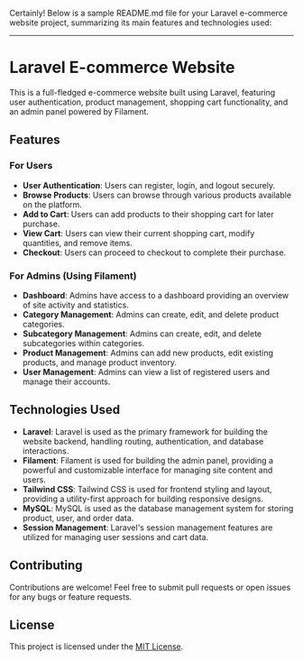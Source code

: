 Certainly! Below is a sample README.md file for your Laravel e-commerce website project, summarizing its main features and technologies used:

---

# Laravel E-commerce Website

This is a full-fledged e-commerce website built using Laravel, featuring user authentication, product management, shopping cart functionality, and an admin panel powered by Filament.

## Features

### For Users

- **User Authentication**: Users can register, login, and logout securely.
- **Browse Products**: Users can browse through various products available on the platform.
- **Add to Cart**: Users can add products to their shopping cart for later purchase.
- **View Cart**: Users can view their current shopping cart, modify quantities, and remove items.
- **Checkout**: Users can proceed to checkout to complete their purchase.

### For Admins (Using Filament)

- **Dashboard**: Admins have access to a dashboard providing an overview of site activity and statistics.
- **Category Management**: Admins can create, edit, and delete product categories.
- **Subcategory Management**: Admins can create, edit, and delete subcategories within categories.
- **Product Management**: Admins can add new products, edit existing products, and manage product inventory.
- **User Management**: Admins can view a list of registered users and manage their accounts.

## Technologies Used

- **Laravel**: Laravel is used as the primary framework for building the website backend, handling routing, authentication, and database interactions.
- **Filament**: Filament is used for building the admin panel, providing a powerful and customizable interface for managing site content and users.
- **Tailwind CSS**:  Tailwind CSS is used for frontend styling and layout, providing a utility-first approach for building responsive designs.
- **MySQL**: MySQL is used as the database management system for storing product, user, and order data.
- **Session Management**: Laravel's session management features are utilized for managing user sessions and cart data.



## Contributing

Contributions are welcome! Feel free to submit pull requests or open issues for any bugs or feature requests.

## License

This project is licensed under the [MIT License](LICENSE).



